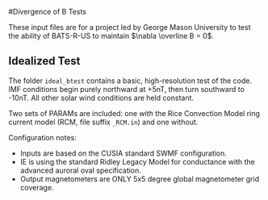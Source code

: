 #Divergence of B Tests

These input files are for a project led by George Mason University to test
the ability of BATS-R-US to maintain $\nabla \overline B = 0$.

## Idealized Test
The folder `ideal_btest` contains a basic, high-resolution test of the
code.  IMF conditions begin purely northward at +5nT, then turn southward
to -10nT.  All other solar wind conditions are held constant.

Two sets of PARAMs are included: one *with* the Rice Convection Model ring current model (RCM, file suffix `_RCM.in`) and one without.

Configuration notes:

- Inputs are based on the CUSIA standard SWMF configuration.
- IE is using the standard Ridley Legacy Model for conductance with the advanced auroral oval specification.
- Output magnetometers are ONLY 5x5 degree global magnetometer grid coverage.